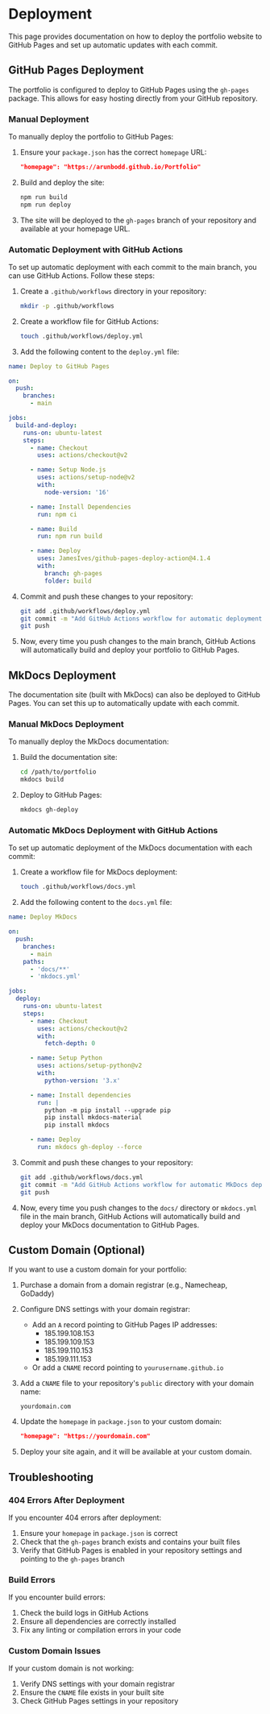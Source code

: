 # Deployment

This page provides documentation on how to deploy the portfolio website to GitHub Pages and set up automatic updates with each commit.

## GitHub Pages Deployment

The portfolio is configured to deploy to GitHub Pages using the `gh-pages` package. This allows for easy hosting directly from your GitHub repository.

### Manual Deployment

To manually deploy the portfolio to GitHub Pages:

1. Ensure your `package.json` has the correct `homepage` URL:
   ```json
   "homepage": "https://arunbodd.github.io/Portfolio"
   ```

2. Build and deploy the site:
   ```bash
   npm run build
   npm run deploy
   ```

3. The site will be deployed to the `gh-pages` branch of your repository and available at your homepage URL.

### Automatic Deployment with GitHub Actions

To set up automatic deployment with each commit to the main branch, you can use GitHub Actions. Follow these steps:

1. Create a `.github/workflows` directory in your repository:
   ```bash
   mkdir -p .github/workflows
   ```

2. Create a workflow file for GitHub Actions:
   ```bash
   touch .github/workflows/deploy.yml
   ```

3. Add the following content to the `deploy.yml` file:

```yaml
name: Deploy to GitHub Pages

on:
  push:
    branches:
      - main

jobs:
  build-and-deploy:
    runs-on: ubuntu-latest
    steps:
      - name: Checkout
        uses: actions/checkout@v2

      - name: Setup Node.js
        uses: actions/setup-node@v2
        with:
          node-version: '16'

      - name: Install Dependencies
        run: npm ci

      - name: Build
        run: npm run build

      - name: Deploy
        uses: JamesIves/github-pages-deploy-action@4.1.4
        with:
          branch: gh-pages
          folder: build
```

4. Commit and push these changes to your repository:
   ```bash
   git add .github/workflows/deploy.yml
   git commit -m "Add GitHub Actions workflow for automatic deployment"
   git push
   ```

5. Now, every time you push changes to the main branch, GitHub Actions will automatically build and deploy your portfolio to GitHub Pages.

## MkDocs Deployment

The documentation site (built with MkDocs) can also be deployed to GitHub Pages. You can set this up to automatically update with each commit.

### Manual MkDocs Deployment

To manually deploy the MkDocs documentation:

1. Build the documentation site:
   ```bash
   cd /path/to/portfolio
   mkdocs build
   ```

2. Deploy to GitHub Pages:
   ```bash
   mkdocs gh-deploy
   ```

### Automatic MkDocs Deployment with GitHub Actions

To set up automatic deployment of the MkDocs documentation with each commit:

1. Create a workflow file for MkDocs deployment:
   ```bash
   touch .github/workflows/docs.yml
   ```

2. Add the following content to the `docs.yml` file:

```yaml
name: Deploy MkDocs

on:
  push:
    branches:
      - main
    paths:
      - 'docs/**'
      - 'mkdocs.yml'

jobs:
  deploy:
    runs-on: ubuntu-latest
    steps:
      - name: Checkout
        uses: actions/checkout@v2
        with:
          fetch-depth: 0

      - name: Setup Python
        uses: actions/setup-python@v2
        with:
          python-version: '3.x'

      - name: Install dependencies
        run: |
          python -m pip install --upgrade pip
          pip install mkdocs-material
          pip install mkdocs

      - name: Deploy
        run: mkdocs gh-deploy --force
```

3. Commit and push these changes to your repository:
   ```bash
   git add .github/workflows/docs.yml
   git commit -m "Add GitHub Actions workflow for automatic MkDocs deployment"
   git push
   ```

4. Now, every time you push changes to the `docs/` directory or `mkdocs.yml` file in the main branch, GitHub Actions will automatically build and deploy your MkDocs documentation to GitHub Pages.

## Custom Domain (Optional)

If you want to use a custom domain for your portfolio:

1. Purchase a domain from a domain registrar (e.g., Namecheap, GoDaddy)

2. Configure DNS settings with your domain registrar:
   - Add an `A` record pointing to GitHub Pages IP addresses:
     - 185.199.108.153
     - 185.199.109.153
     - 185.199.110.153
     - 185.199.111.153
   - Or add a `CNAME` record pointing to `yourusername.github.io`

3. Add a `CNAME` file to your repository's `public` directory with your domain name:
   ```
   yourdomain.com
   ```

4. Update the `homepage` in `package.json` to your custom domain:
   ```json
   "homepage": "https://yourdomain.com"
   ```

5. Deploy your site again, and it will be available at your custom domain.

## Troubleshooting

### 404 Errors After Deployment

If you encounter 404 errors after deployment:

1. Ensure your `homepage` in `package.json` is correct
2. Check that the `gh-pages` branch exists and contains your built files
3. Verify that GitHub Pages is enabled in your repository settings and pointing to the `gh-pages` branch

### Build Errors

If you encounter build errors:

1. Check the build logs in GitHub Actions
2. Ensure all dependencies are correctly installed
3. Fix any linting or compilation errors in your code

### Custom Domain Issues

If your custom domain is not working:

1. Verify DNS settings with your domain registrar
2. Ensure the `CNAME` file exists in your built site
3. Check GitHub Pages settings in your repository
